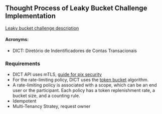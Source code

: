 ## Thought Process of Leaky Bucket Challenge Implementation

[Leaky bucket challenge description](https://github.com/woovibr/jobs/blob/main/challenges/woovi-leaky-bucket-challenge.md)

#### Acronyms:
- DICT: Diretório de Indentificadores de Contas Transacionais

### Requirements
- DICT API uses mTLS, [guide for pix security](https://www.bcb.gov.br/content/estabilidadefinanceira/cedsfn/Manual_de_Seguranca_PIX.pdf)
- For the rate-limiting policy, DICT uses the [token bucket](https://en.wikipedia.org/wiki/Token_bucket) algorithm.
- A rate-limiting policy is associated with a scope, which can be an end user or the participant. Each policy has a token replenishment rate, a bucket size, and a counting rule.
- Idempotent 
- Multi-Tenancy Stratey, request owner


